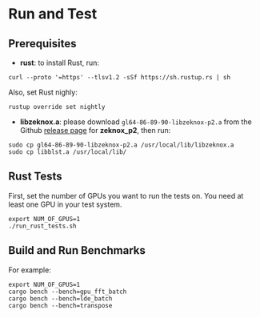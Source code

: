 # Run and Test

## Prerequisites
- **rust**: to install Rust, run:
```
curl --proto '=https' --tlsv1.2 -sSf https://sh.rustup.rs | sh
```
Also, set Rust nighly:
```
rustup override set nightly
```

- **libzeknox.a**: please download ``gl64-86-89-90-libzeknox-p2.a`` from the Github [release page](https://github.com/okx/zeknox/releases) for **zeknox_p2**, then run:
```
sudo cp gl64-86-89-90-libzeknox-p2.a /usr/local/lib/libzeknox.a
sudo cp libblst.a /usr/local/lib/
```

## Rust Tests
First, set the number of GPUs you want to run the tests on. You need at least one GPU in your test system.
```
export NUM_OF_GPUS=1
./run_rust_tests.sh
```

## Build and Run Benchmarks

For example:
```
export NUM_OF_GPUS=1
cargo bench --bench=gpu_fft_batch
cargo bench --bench=lde_batch
cargo bench --bench=transpose
```

